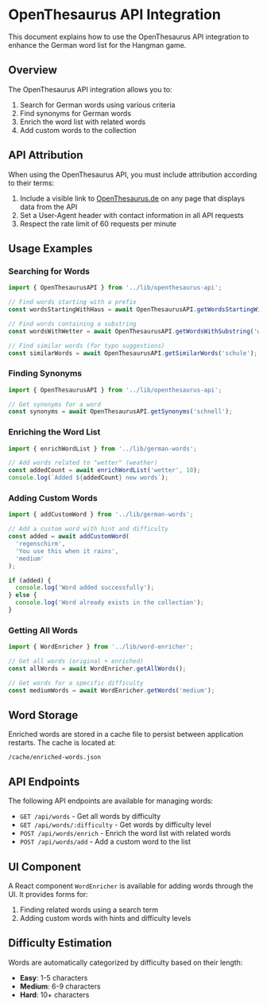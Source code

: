 # OpenThesaurus API Integration

This document explains how to use the OpenThesaurus API integration to enhance the German word list for the Hangman game.

## Overview

The OpenThesaurus API integration allows you to:

1. Search for German words using various criteria
2. Find synonyms for German words
3. Enrich the word list with related words
4. Add custom words to the collection

## API Attribution

When using the OpenThesaurus API, you must include attribution according to their terms:

1. Include a visible link to [OpenThesaurus.de](https://www.openthesaurus.de) on any page that displays data from the API
2. Set a User-Agent header with contact information in all API requests
3. Respect the rate limit of 60 requests per minute

## Usage Examples

### Searching for Words

```typescript
import { OpenThesaurusAPI } from '../lib/openthesaurus-api';

// Find words starting with a prefix
const wordsStartingWithHaus = await OpenThesaurusAPI.getWordsStartingWith('haus');

// Find words containing a substring
const wordsWithWetter = await OpenThesaurusAPI.getWordsWithSubstring('wetter');

// Find similar words (for typo suggestions)
const similarWords = await OpenThesaurusAPI.getSimilarWords('schule');
```

### Finding Synonyms

```typescript
import { OpenThesaurusAPI } from '../lib/openthesaurus-api';

// Get synonyms for a word
const synonyms = await OpenThesaurusAPI.getSynonyms('schnell');
```

### Enriching the Word List

```typescript
import { enrichWordList } from '../lib/german-words';

// Add words related to "wetter" (weather)
const addedCount = await enrichWordList('wetter', 10);
console.log(`Added ${addedCount} new words`);
```

### Adding Custom Words

```typescript
import { addCustomWord } from '../lib/german-words';

// Add a custom word with hint and difficulty
const added = await addCustomWord(
  'regenschirm',
  'You use this when it rains',
  'medium'
);

if (added) {
  console.log('Word added successfully');
} else {
  console.log('Word already exists in the collection');
}
```

### Getting All Words

```typescript
import { WordEnricher } from '../lib/word-enricher';

// Get all words (original + enriched)
const allWords = await WordEnricher.getAllWords();

// Get words for a specific difficulty
const mediumWords = await WordEnricher.getWords('medium');
```

## Word Storage

Enriched words are stored in a cache file to persist between application restarts. The cache is located at:

```
/cache/enriched-words.json
```

## API Endpoints

The following API endpoints are available for managing words:

- `GET /api/words` - Get all words by difficulty
- `GET /api/words/:difficulty` - Get words by difficulty level
- `POST /api/words/enrich` - Enrich the word list with related words
- `POST /api/words/add` - Add a custom word to the list

## UI Component

A React component `WordEnricher` is available for adding words through the UI. It provides forms for:

1. Finding related words using a search term
2. Adding custom words with hints and difficulty levels

## Difficulty Estimation

Words are automatically categorized by difficulty based on their length:

- **Easy**: 1-5 characters
- **Medium**: 6-9 characters
- **Hard**: 10+ characters
